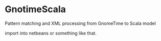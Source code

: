 GnotimeScala
============

Pattern matching and XML processing from GnomeTime to Scala model

import into netbeans or something like that.
